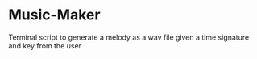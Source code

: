 # Music-Maker
Terminal script to generate a melody as a wav file given a time signature and key from the user

